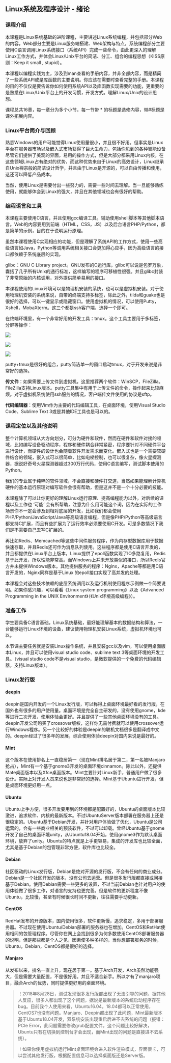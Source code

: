 ## Linux系统及程序设计 - 绪论

### 课程介绍

本课程是Linux系统基础的进阶课程，主要讲述Linux系统编程，并包括部分Web的内容，Web部分主要是Linux服务端搭建、Web架构与特点，系统编程部分主要使用C语言调用Linux系统接口（系统API）完成一些命令，由此更深入的理解Linux工作方式，并体会Linux/Unix平台的简洁、分工、组合的编程思想（KISS原则：Keep it small , stupid）。

本课程以编程实践为主，涉及到man查看的手册内容，并非全部内容，而是精简了一些系统API或是库函数的主要说明。你应该在需要时查看完整的手册。本课程的目的不仅仅是要告诉你如何使用系统API以及库函数实现需要的功能，更重要的是熟悉在Linux/Unix平台上的开发习惯，开发方式。理解Linux/Unix的设计思想。

课程总共16章，每一章分为多个小节，每一节带 * 的标题是选修内容，带#标题是课外拓展内容。

### Linux平台简介与回顾

熟悉Windows的用户可能觉得Linux使用量很小，并且很不好用。但事实是Linux平台在服务器市场以及嵌入式市场获得了巨大生命力，包括你见到的各种智能设备尽管它们提供了美观的界面，易用的操作方式，但是大部分都采用Linux内核。在这些领域Linux占有绝对的优势，而这种优势来自于Linux的高效设计，Linux继承自Unix禅宗般的简洁设计哲学，并且由于Linux是开源的，可以自由传播和使用，这还可以降低产品成本。

当然，使用Linux是需要付出一些努力的，需要一些时间去理解。当一旦能够熟练使用，就能够体会到Linux的强大，并且在其他领域也会有很好的帮助。

### 编程语言和工具

本课程主要使用C语言，并且使用gcc编译工具。辅助使用shell脚本等其他脚本语言。Web的内容要用到前端（HTML，CSS，JS）以及后台语言PHP/Python，都是简单的示例，目的在于说明运行原理。

虽然本课程使用C实现相应的功能，但是理解了系统API的工作方式，使用一些高级语言如Java，Python等调用系统相关接口会更加得心应手，因为高级语言的接口都依赖于系统底层的实现。

glibc：GNU C Library project。GNU发布的C运行库，glibc可以说是包罗万象，囊括了几乎所有Unix的通行标准，这样编写的程序可移植性很强。并且glibc封装了非常原始的内核调用，对外提供简单易用的接口。

本课程使用的Linux环境可以是物理机安装的系统，也可以是虚拟机安装。对于使用物理机安装的系统来说，自带的终端支持多标签，除此之外，tilda和guake也是很好的选择，可以一键显示或隐藏窗口。使用虚拟机的情况，可以使用Putty，Xshell，MobaXterm。这三个都是ssh客户端，选择一个即可。

在终端环境里，有一个非常好用的开发工具：tmux。这个工具主要用于多标签，分屏等操作：

![](putty-tmux-1.jpg)



![](putty-tmux-2.jpg)



![](putty-tmux-3.jpg)



putty+tmux是很好的组合，putty简洁单一的窗口启动tmux，对于开发来说是非常好的选择。

**传文件**：如果需要上传文件到虚拟机，这里推荐两个软件：WinSCP，FileZilla。FileZilla支持Linux版本。putty工具集中有用于上传文件的命令，操作起来比较麻烦。对于虚拟机系统使用ssh服务的情况，客户端传文件使用的协议是sftp。

**代码编辑器**：使用Vim作为主要的代码编辑工具，在桌面环境，使用Visual Studio Code、Sublime Text 3或是其他IDE工具也是可以的。

### 课程定位以及其他说明

整个计算机领域从大方向划分，可分为硬件和软件，然而在硬件和软件对接的领域，比如编写设备驱动程序，程序和硬件耦合非常紧密，程序要针对不同硬件平台进行设计，而硬件的设计也会随着软件开发需求而变化。嵌入式也是一个需要软硬件结合的领域，嵌入式可以很简单，比如电梯控制，也可以很复杂，像火星探测器，据说好奇号火星探测器超过300万行代码，使用C语言编写，测试脚本使用的Python。

我们的专业属于纯粹的软件领域，不会直接和硬件打交道，当然如果能理解计算机硬件的基本运行原理对编写软件会很有帮助，但是这并不是一个十分必要的技能。

本课程除了可以让你更好的理解Linux运行原理、提高编程能力以外，对后续的课程以及工作也 ‘可能’ 会有所帮助，注意为什么用可能这个词，因为在实际的工作场景你不一定会涉及到相对底层的开发，比如我们都会使用PHP/Python/JavaScript/Java等高级语言编程，但是像PHP/Python等高级语言都支持C扩展，而且有些扩展为了运行效率必须要使用C开发。可是多数情况下我们是不需要自己去写C扩展的。

再比如Redis、Memcached等这些中间件服务程序，作为内存型数据库用于数据快速存取，并且Redis还可作为消息队列使用。这些程序都是使用C语言开发的，并且都提供在Linux平台上版本，Linux提供了epoll函数实现了IO多路复用，Redis基于此开发，所以性能非常高。而Windows上并未开放类似的接口，所以Redis官方并未提供Windows版本。其他提供服务的程序：Nginx，Apache等都是用C语言开发的，Nginx同样是基于Linux 的epoll接口实现了高并发的处理。

本课程会对这些技术依赖的底层系统调用以及运行机制使用程序示例做一个简要说明。如果你感兴趣，可以看看《Linux system programming》以及《Advanced Programming in the UNIX Environment》（《Unix环境高级编程》）。

### 准备工作

学生要具备C语言基础，Linux系统基础，最好能理解基本的数据结构和算法，一台能够运行Linux环境的设备，建议使用物理机安装Linux系统，虚拟机环境也可以。

本节课主要任务就是安装Linux操作系统，并且安装gcc以及vim，可以使用桌面版本Linux，并且可以使用visual studio code、sublime text 3等桌面环境的开发工具。（visual studio code不是visual studio，是微软提供的一个免费的代码编辑器，支持Linux版本）。

### Linux发行版

#### deepin

deepin是国内开发的一个Linux发行版，可以称得上桌面环境最好看的发行版，在国外也有很多的用户使用量。桌面环境是完全自主研发的，没有使用gnome，kde等进行二次开发，使用体验会更好。并且提供了一些其他桌面环境没有的工具。deepin开发公司购买了crossover版权，这样你无需付费就可以使用crossover运行Windows程序。另一个比较好的体验是deepin的联机文档很多是翻译成中文的。deepin经过了很多年的发展，综合使用体验deepin对国内来说是最好的。

#### Mint

这个版本在使用排名上一直稳居第一（现在Mint排名居于第二，第一名被Manjaro抢占），Mint有一个基于gnome3开发的桌面环境cinnamon。除此以外，还提供Mate桌面版本以及Xfce桌面版本。Mint主要针对Linux新手，普通用户做了很多设计。实际上对开发人员来说也是非常好的选择。Mint基于Ubuntu进行开发，但是桌面环境更好用一点。

#### Ubuntu

Ubuntu上手方便，很多开发要用到的环境都是配置好的，Ubuntu的桌面版本比较激进，追求软件、内核的最新版本。不过UbuntuServer版本部署在服务器上还是很稳定的。Ubuntu基于Debian开发，并针对用户体验做了优化，Ubuntu是公司运营的，会有一些商业相关的预装软件，不过可以卸载。曾经Ubuntu基于gnome开发了自己的桌面环境unity，从Ubuntu18.04开始，使用gnome3作为默认桌面环境，放弃了unity。Ubuntu的特点就是上手更容易，集成的开发库也比较全面，尤其是基于Debian的包管理非常方便，软件库也比较全。

#### Debian

社区驱动的Linux发行版，Debian是绝对开源的发行版，不会有任何的商业成分。Debian是一个社区开发的版本，没有公司去运营。但是很多发行版都直接或间接基于Debian。使用Debian需要一些更多的设置，不过当前Debian也针对用户的使用体验做了很多工作，对语言的支持也更完善。但是软件的更新程度不像Ubuntu，比较慢，甚至有时候很长时间不更新，往往需要手动更新。

#### CentOS

RedHat发布的开源版本，国内使用很多，软件更新慢，追求稳定，多用于部署服务器。不过现在使用Ubuntu/Debian部署的服务器也在增加。CentOS和RetHat使用相同的包管理程序。尽管你在网上会找到很多为何多数使用CentOS部署服务器的说明，但是那些都是个人之见，因素使多种多样的，当你想部署服务的时候，Ubuntu，Debian，CentOS都是很好的选择。

#### Manjaro

从发布以来，排名一直上升，现在居于第一。基于Arch开发，Arch虽然功能强大，但是需要大量配置，不是很好用。并且不适合新手。所以才有了manjaro项目，融合Arch的优势，同时提供更好用的桌面环境。



> ！2018年8月28日，测试发现很多发行版都出现了无法引导的问题，据其他人反应，很多人都出现了这个问题，据说是最新版本的系统启动程序存在bug。目前我个人使用来看，Ubuntu16.04，18.04都可以正常使用，CentOS7也没有问题。Manjaro、Deepin都出现了此问题，Mint最新版本基于Ubuntu18.04开发，双系统安装出现重启后进不去系统的问题（报错：PCIe Error，此问题需要修改grub配置文件，这个问题比较好解决，Ubuntu只有在切换到控制台才会出现，而Mint出现的问题是直接进不去系统）。
>
> ！如果你使用虚拟机运行Mint桌面环境会进入软件渲染模式，界面很卡，可以尝试其他发行版，根据配置信息可以选择桌面版还是Server版。


